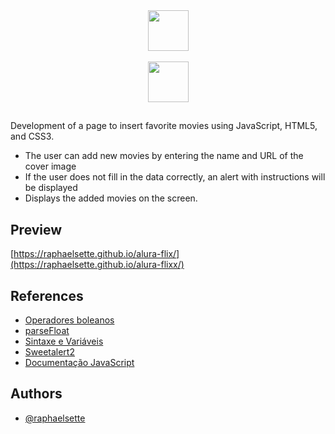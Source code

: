 <div align="center">
  <a href="https://imersao.dev/">
  <img height="65em" src="https://raphaelsette.github.io/alura-flix/assets/img/logo-imersao.svg"/><br><br>
  <img height="65em" src="https://raphaelsette.github.io/alura-flix/assets/img/alura.svg"/></a><br>
  
  ## 
  </div>
  
Development of a page to insert favorite movies using JavaScript, HTML5, and CSS3.
  
- The user can add new movies by entering the name and URL of the cover image
- If the user does not fill in the data correctly, an alert with instructions will be displayed
- Displays the added movies on the screen.
 
  
 ## Preview

[https://raphaelsette.github.io/alura-flix/](https://raphaelsette.github.io/alura-flixx/)

## References

 - <a href="https://developer.mozilla.org/pt-BR/docs/Web/JavaScript/Guide/Expressions_and_operators" target="_blank">Operadores boleanos</a>
 - <a href="https://developer.mozilla.org/pt-BR/docs/Web/JavaScript/Reference/Global_Objects/parseFloat" target="_blank">parseFloat</a>
 - <a href="https://developer.mozilla.org/pt-BR/docs/Web/JavaScript/Guide/Grammar_and_types#vari%C3%A1veis" target="_blank">Sintaxe e Variáveis</a>
 - <a href="https://sweetalert2.github.io/" target="_blank">Sweetalert2</a>
 - <a href="https://developer.mozilla.org/pt-BR/docs/Web/JavaScript" target="_blank">Documentação JavaScript</a>

## Authors

- [@raphaelsette](https://www.github.com/raphaelsette)
